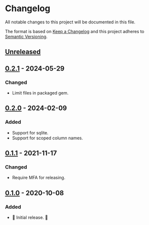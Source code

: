 # Changelog

All notable changes to this project will be documented in this file.

The format is based on [Keep a Changelog](http://keepachangelog.com/en/1.0.0/) and this project adheres to [Semantic Versioning](http://semver.org/spec/v2.0.0.html).

## [Unreleased]

## [0.2.1] - 2024-05-29

### Changed

- Limit files in packaged gem.

## [0.2.0] - 2024-02-09

### Added

- Support for sqlite.
- Support for scoped column names.

## [0.1.1] - 2021-11-17

### Changed

- Require MFA for releasing.

## [0.1.0] - 2020-10-08

### Added

- 🎉 Initial release. 🎉

[unreleased]: https://github.com/kddnewton/active_record-union_relation/compare/v0.2.1...HEAD
[0.2.1]: https://github.com/kddnewton/active_record-union_relation/compare/v0.2.0...v0.2.1
[0.2.0]: https://github.com/kddnewton/active_record-union_relation/compare/v0.1.1...v0.2.0
[0.1.1]: https://github.com/kddnewton/active_record-union_relation/compare/v0.1.0...v0.1.1
[0.1.0]: https://github.com/kddnewton/active_record-union_relation/compare/a71bb8...v0.1.0
